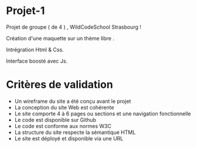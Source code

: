 # Projet-1
Projet de groupe ( de 4 ) , WildCodeSchool Strasbourg ! 

Création d'une maquette sur un thème libre . 

Intrégration Html & Css. 

Interface boosté avec Js. 


# Critères de validation

####
* Un wireframe du site a été conçu avant le projet
* La conception du site Web est cohérente
* Le site comporte 4 à 6 pages ou sections et une navigation fonctionnelle
* Le code est disponible sur Github
* Le code est conforme aux normes W3C
* La structure du site respecte la sémantique HTML
* Le site est déployé et disponible via une URL

